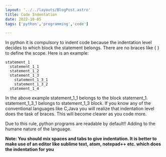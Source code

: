 ```yaml
---
layout: '../../layouts/BlogPost.astro'
title: Code Indentation
date: 2022-10-05
tags: ['python','programming','code']

---
```

In python it is compulsory to indent code because the indentation level decides to which block the statement belongs. There are no braces like { } to define the scope. Here is an example:
```
statement_1
  statement_1_1
  statement_1_2
  statement_1_3
    statement_1_3_1
    statement_1_3_2
  statement_1_4
  ```
  In the above example statement_1_1 belongs to the block statement_1. statement_1_3_1 belongs to statement_1_3 block. If you know any of the conventional languages like C,Java you will realize that indentation level does the task of braces. This will become clearer as you code more. 
  
Due to this rule, python programs are readable by default!! Adding to the humane nature of the language.

**Note: You should mix spaces and tabs to give indentation. It is better to make use of an editor like sublime text, atom, notepad++ etc. which does the indentation for you**